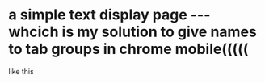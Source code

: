 # a simple text display page --- whcich is my solution to give names to tab groups in chrome mobile(((((

like this
